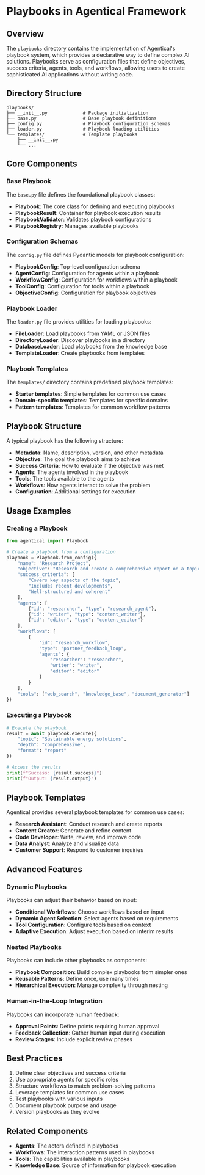 # Playbooks in Agentical Framework

## Overview

The `playbooks` directory contains the implementation of Agentical's playbook system, which provides a declarative way to define complex AI solutions. Playbooks serve as configuration files that define objectives, success criteria, agents, tools, and workflows, allowing users to create sophisticated AI applications without writing code.

## Directory Structure

```
playbooks/
├── __init__.py             # Package initialization
├── base.py                 # Base playbook definitions
├── config.py               # Playbook configuration schemas
├── loader.py               # Playbook loading utilities
└── templates/              # Template playbooks
    ├── __init__.py
    └── ...
```

## Core Components

### Base Playbook

The `base.py` file defines the foundational playbook classes:

- **Playbook**: The core class for defining and executing playbooks
- **PlaybookResult**: Container for playbook execution results
- **PlaybookValidator**: Validates playbook configurations
- **PlaybookRegistry**: Manages available playbooks

### Configuration Schemas

The `config.py` file defines Pydantic models for playbook configuration:

- **PlaybookConfig**: Top-level configuration schema
- **AgentConfig**: Configuration for agents within a playbook
- **WorkflowConfig**: Configuration for workflows within a playbook
- **ToolConfig**: Configuration for tools within a playbook
- **ObjectiveConfig**: Configuration for playbook objectives

### Playbook Loader

The `loader.py` file provides utilities for loading playbooks:

- **FileLoader**: Load playbooks from YAML or JSON files
- **DirectoryLoader**: Discover playbooks in a directory
- **DatabaseLoader**: Load playbooks from the knowledge base
- **TemplateLoader**: Create playbooks from templates

### Playbook Templates

The `templates/` directory contains predefined playbook templates:

- **Starter templates**: Simple templates for common use cases
- **Domain-specific templates**: Templates for specific domains
- **Pattern templates**: Templates for common workflow patterns

## Playbook Structure

A typical playbook has the following structure:

- **Metadata**: Name, description, version, and other metadata
- **Objective**: The goal the playbook aims to achieve
- **Success Criteria**: How to evaluate if the objective was met
- **Agents**: The agents involved in the playbook
- **Tools**: The tools available to the agents
- **Workflows**: How agents interact to solve the problem
- **Configuration**: Additional settings for execution

## Usage Examples

### Creating a Playbook

```python
from agentical import Playbook

# Create a playbook from a configuration
playbook = Playbook.from_config({
    "name": "Research Project",
    "objective": "Research and create a comprehensive report on a topic",
    "success_criteria": [
        "Covers key aspects of the topic",
        "Includes recent developments",
        "Well-structured and coherent"
    ],
    "agents": [
        {"id": "researcher", "type": "research_agent"},
        {"id": "writer", "type": "content_writer"},
        {"id": "editor", "type": "content_editor"}
    ],
    "workflows": [
        {
            "id": "research_workflow",
            "type": "partner_feedback_loop",
            "agents": {
                "researcher": "researcher",
                "writer": "writer",
                "editor": "editor"
            }
        }
    ],
    "tools": ["web_search", "knowledge_base", "document_generator"]
})
```

### Executing a Playbook

```python
# Execute the playbook
result = await playbook.execute({
    "topic": "Sustainable energy solutions",
    "depth": "comprehensive",
    "format": "report"
})

# Access the results
print(f"Success: {result.success}")
print(f"Output: {result.output}")
```

## Playbook Templates

Agentical provides several playbook templates for common use cases:

- **Research Assistant**: Conduct research and create reports
- **Content Creator**: Generate and refine content
- **Code Developer**: Write, review, and improve code
- **Data Analyst**: Analyze and visualize data
- **Customer Support**: Respond to customer inquiries

## Advanced Features

### Dynamic Playbooks

Playbooks can adjust their behavior based on input:

- **Conditional Workflows**: Choose workflows based on input
- **Dynamic Agent Selection**: Select agents based on requirements
- **Tool Configuration**: Configure tools based on context
- **Adaptive Execution**: Adjust execution based on interim results

### Nested Playbooks

Playbooks can include other playbooks as components:

- **Playbook Composition**: Build complex playbooks from simpler ones
- **Reusable Patterns**: Define once, use many times
- **Hierarchical Execution**: Manage complexity through nesting

### Human-in-the-Loop Integration

Playbooks can incorporate human feedback:

- **Approval Points**: Define points requiring human approval
- **Feedback Collection**: Gather human input during execution
- **Review Stages**: Include explicit review phases

## Best Practices

1. Define clear objectives and success criteria
2. Use appropriate agents for specific roles
3. Structure workflows to match problem-solving patterns
4. Leverage templates for common use cases
5. Test playbooks with various inputs
6. Document playbook purpose and usage
7. Version playbooks as they evolve

## Related Components

- **Agents**: The actors defined in playbooks
- **Workflows**: The interaction patterns used in playbooks
- **Tools**: The capabilities available in playbooks
- **Knowledge Base**: Source of information for playbook execution